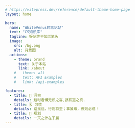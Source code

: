 ```yaml
---
# https://vitepress.dev/reference/default-theme-home-page
layout: home

hero:
  name: "WhiteVenus的笔记站"
  text: "CS知识库"
  tagline: 好记性不如烂笔头
  image:
    src: /bg.png
    alt: 背景图
  actions:
    - theme: brand
      text: 关于本站
      link: /about
    # - theme: alt
    #   text: API Examples
    #   link: /api-examples

features:
  - title: 🤔 洞察
    details: 趋时者博无识之喜,损有道之真.
  - title: 🗓️ 习惯
    details: 路虽远，行则将至；事虽难，做则必成！
  - title: 📝 规划
    details: 一天之计在于晨
---
```

